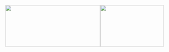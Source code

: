 <div style="display: flex; width: 100%; align-items: center;">
  <div style="flex: 3;">
    <img src="https://github-readme-stats.vercel.app/api?username=hypertseng&show_icons=true&theme=tokyonight&line_height=27" style="width: 100%; height: 100pt;">
  </div>
  <div style="flex: 2;">
    <img src="https://github-readme-stats.vercel.app/api/top-langs/?username=hypertseng&theme=radical" style="width: 100%; height: 100pt;">
  </div>
</div>
